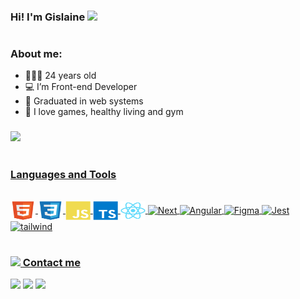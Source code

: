 ### Hi! I'm Gislaine <img height="40" src="https://media.tenor.com/y1enbfpHMTEAAAAi/hi-cute.gif"/>

#

### About me:
- 👩🏽‍💻 24 years old
- 💻 I’m Front-end Developer
- 🧠 Graduated in web systems
- 💜 I love games, healthy living and gym

### 
 <div>
  <a href="https://github.com/gimelloc">
  <img height="180em" src="https://github-readme-stats.vercel.app/api/top-langs/?username=gimelloc&layout=compact&langs_count=16&theme=dracula"/>
</div>

# 

### Languages and Tools
<div style="display: inline_block"><br>
  <img align="center" alt="HTML" height="30" width="40" src="https://raw.githubusercontent.com/devicons/devicon/master/icons/html5/html5-original.svg">
  <img align="center" alt="CSS" height="30" width="40" src="https://raw.githubusercontent.com/devicons/devicon/master/icons/css3/css3-original.svg">
  <img align="center" alt="Js" height="30" width="40" src="https://raw.githubusercontent.com/devicons/devicon/master/icons/javascript/javascript-plain.svg">
  <img align="center" alt="Ts" height="30" width="40" src="https://raw.githubusercontent.com/devicons/devicon/master/icons/typescript/typescript-plain.svg">
  <img align="center" alt="React" height="30" width="40" src="https://raw.githubusercontent.com/devicons/devicon/master/icons/react/react-original.svg" />
  <img align="center" alt="Next" height="40" width="40" src="https://raw.githubusercontent.com/marwin1991/profile-technology-icons/refs/heads/main/icons/next_js.png" />
  <img align="center" alt="Angular" height="30" width="40" src="https://raw.githubusercontent.com/marwin1991/profile-technology-icons/refs/heads/main/icons/angular.png" /> 
  <img align="center" alt="Figma" height="30" width="40"src="https://cdn.jsdelivr.net/gh/devicons/devicon/icons/figma/figma-original.svg" />
 
  <img align="center" alt="Jest" height="30" width="40" src="https://raw.githubusercontent.com/marwin1991/profile-technology-icons/refs/heads/main/icons/jest.png" />
  <img align="center" alt="tailwind" height="30" width="40" src="https://raw.githubusercontent.com/marwin1991/profile-technology-icons/refs/heads/main/icons/tailwind_css.pngg" /> 
</div>

#

### <img height="40" src="https://media.tenor.com/JuQ0-blOMQ8AAAAi/pink-phone.gif"/>   Contact me 


 <a href="https://instagram.com/gimelloc" target="_blank"><img src="https://img.shields.io/badge/-Instagram-%23E4405F?style=for-the-badge&logo=instagram&logoColor=white" target="_blank"></a>
  <a href = "mailto:gislainemcasa@gmail.com"><img src="https://img.shields.io/badge/-Gmail-%23333?style=for-the-badge&logo=gmail&logoColor=white" target="_blank"></a>
  <a href="https://www.linkedin.com/in/gislaine-mello-casa-663727158/" target="_blank"><img src="https://img.shields.io/badge/-LinkedIn-%230077B5?style=for-the-badge&logo=linkedin&logoColor=white" target="_blank"></a> 
